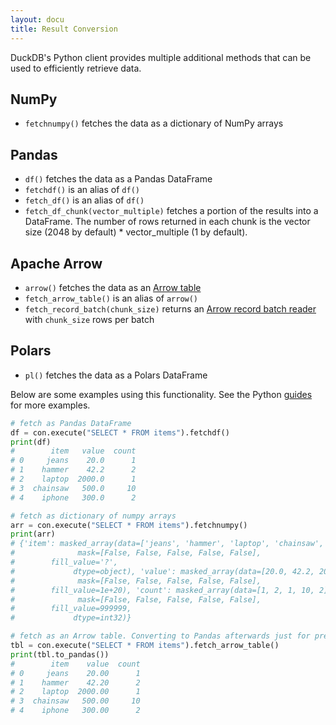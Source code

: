 ```yaml
---
layout: docu
title: Result Conversion
---
```


DuckDB's Python client provides multiple additional methods that can be used to efficiently retrieve data.

## NumPy

* `fetchnumpy()` fetches the data as a dictionary of NumPy arrays

## Pandas

* `df()` fetches the data as a Pandas DataFrame
* `fetchdf()` is an alias of `df()`
* `fetch_df()` is an alias of `df()`
* `fetch_df_chunk(vector_multiple)` fetches a portion of the results into a DataFrame. The number of rows returned in each chunk is the vector size (2048 by default) * vector_multiple (1 by default).

## Apache Arrow

* `arrow()` fetches the data as an [Arrow table](https://arrow.apache.org/docs/python/generated/pyarrow.Table.html)
* `fetch_arrow_table()` is an alias of `arrow()`
* `fetch_record_batch(chunk_size)` returns an [Arrow record batch reader](https://arrow.apache.org/docs/python/generated/pyarrow.ipc.RecordBatchStreamReader.html) with `chunk_size` rows per batch

## Polars

* `pl()` fetches the data as a Polars DataFrame

Below are some examples using this functionality. See the Python [guides](../../guides/index#python-client) for more examples.

```python
# fetch as Pandas DataFrame
df = con.execute("SELECT * FROM items").fetchdf()
print(df)
#        item   value  count
# 0     jeans    20.0      1
# 1    hammer    42.2      2
# 2    laptop  2000.0      1
# 3  chainsaw   500.0     10
# 4    iphone   300.0      2

# fetch as dictionary of numpy arrays
arr = con.execute("SELECT * FROM items").fetchnumpy()
print(arr)
# {'item': masked_array(data=['jeans', 'hammer', 'laptop', 'chainsaw', 'iphone'],
#              mask=[False, False, False, False, False],
#        fill_value='?',
#             dtype=object), 'value': masked_array(data=[20.0, 42.2, 2000.0, 500.0, 300.0],
#              mask=[False, False, False, False, False],
#        fill_value=1e+20), 'count': masked_array(data=[1, 2, 1, 10, 2],
#              mask=[False, False, False, False, False],
#        fill_value=999999,
#             dtype=int32)}

# fetch as an Arrow table. Converting to Pandas afterwards just for pretty printing
tbl = con.execute("SELECT * FROM items").fetch_arrow_table()
print(tbl.to_pandas())
#        item    value  count
# 0     jeans    20.00      1
# 1    hammer    42.20      2
# 2    laptop  2000.00      1
# 3  chainsaw   500.00     10
# 4    iphone   300.00      2
```
